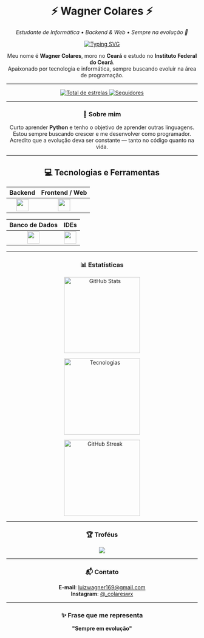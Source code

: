 <h1 align="center">⚡ Wagner Colares ⚡</h1>

<p align="center">
  <em>Estudante de Informática • Backend & Web • Sempre na evolução 🚀</em>
</p>

<p align="center">
  <a href="https://git.io/typing-svg">
    <img src="https://readme-typing-svg.demolab.com?font=Fira+Code&pause=1000&color=9B5DE5&center=true&vCenter=true&random=false&width=435&lines=Ol%C3%A1%2C+sou+o+Wagner!;Estudo+programa%C3%A7%C3%A3o;Sempre+buscando+melhorar" alt="Typing SVG" />
  </a>
</p>

<p align="center">
  Meu nome é <strong>Wagner Colares</strong>, moro no <strong>Ceará</strong> e estudo no <strong>Instituto Federal do Ceará</strong>.<br/>
  Apaixonado por tecnologia e informática, sempre buscando evoluir na área de programação.
</p>

---

<div align="center">

<a href="https://github.com/Colarin?tab=repositories&sort=stargazers">
  <img 
    alt="Total de estrelas" 
    title="Total de estrelas GitHub" 
    src="https://custom-icon-badges.demolab.com/github/stars/Colarin?color=9B5DE5&style=for-the-badge&labelColor=111827&logo=star&label=Estrelas"
  />
</a>
<a href="https://github.com/Colarin?tab=followers">
  <img 
    alt="Seguidores" 
    title="Me siga no GitHub" 
    src="https://custom-icon-badges.demolab.com/github/followers/Colarin?color=9B5DE5&labelColor=111827&style=for-the-badge&logo=github&label=Seguidores&logoColor=white"
  />
</a>

</div>

---

<h3 align="center">🚀 Sobre mim</h3>

<div align="center">

 Curto aprender <strong>Python</strong> e tenho o objetivo de aprender outras linguagens.<br/>
 Estou sempre buscando crescer e me desenvolver como programador.<br/>
 Acredito que a evolução deva ser constante — tanto no código quanto na vida.

</div>

---

<div align="center">

## 💻 Tecnologias e Ferramentas

| Backend | Frontend / Web |
|---------|----------------|
| <div align="center"><img src="https://skillicons.dev/icons?i=py,java" height="32" /></div> | <div align="center"><img src="https://skillicons.dev/icons?i=html" height="32" /></div> |

| Banco de Dados | IDEs |
|----------------|------|
| <div align="center"><img src="https://skillicons.dev/icons?i=mysql" height="32" /></div> | <div align="center"><img src="https://skillicons.dev/icons?i=vscode,eclipse" height="32" /></div> |

</div>

---

<h3 align="center">📊 Estatísticas</h3>

<p align="center">
  <img 
    alt="GitHub Stats" 
    height="200" 
    src="https://github-readme-stats.vercel.app/api?username=Colarin&show_icons=true&include_all_commits=true&locale=pt-br&bg_color=111827&title_color=A78BFA&text_color=E5E7EB&icon_color=A78BFA" 
  />
</p>

<p align="center">
  <img 
    alt="Tecnologias" 
    height="200"
    src="https://github-readme-stats.vercel.app/api/top-langs/?username=Colarin&layout=compact&custom_title=Tecnologias&langs_count=9&bg_color=111827&title_color=A78BFA&text_color=E5E7EB"
  />
</p>

<p align="center">
  <img 
    alt="GitHub Streak" 
    height="200" 
    src="https://github-readme-streak-stats.herokuapp.com/?user=Colarin&hide_border=false&date_format=j%20M%5B%20Y%5D&background=111827&sideNums=E5E7EB&currStreakNum=E5E7EB&sideLabels=E5E7EB&currStreakLabel=A78BFA&dates=9CA3AF&fire=A78BFA&ring=A78BFA" 
  />
</p>

---

<h3 align="center">🏆 Troféus</h3>

<p align="center">
  <img src="https://github-profile-trophy.vercel.app/?username=Colarin&theme=dracula&column=3" />
</p>

---

<h3 align="center">📬 Contato</h3>

<div align="center">

 **E-mail**: luizwagner169@gmail.com  
 **Instagram**: <a href="https://instagram.com/_colareswx">@_colareswx</a>

</div>

---

<h3 align="center">✨ Frase que me representa</h3>

<p align="center"><strong>"Sempre em evolução"</strong></p>
